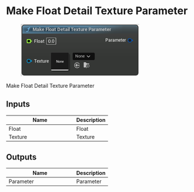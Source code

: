 # Make Float Detail Texture Parameter

<div align="left" data-full-width="false"><figure><img src="../../../api/Material/Make_Float_Detail_Texture_Parameter.png" alt=""><figcaption></figcaption></figure></div>

Make Float Detail Texture Parameter

## Inputs

<table><thead><tr><th width="170">Name</th><th>Description</th></tr></thead><tbody><tr><td>Float</td><td>Float</td></tr><tr><td>Texture</td><td>Texture</td></tr></tbody></table>

## Outputs

<table><thead><tr><th width="170">Name</th><th>Description</th></tr></thead><tbody><tr><td>Parameter</td><td>Parameter</td></tr></tbody></table>
